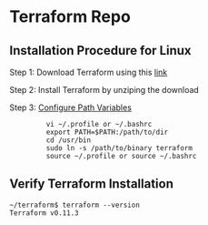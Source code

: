# Terraform Repo

## Installation Procedure for Linux

Step 1: Download Terraform using this [link](https://www.terraform.io/downloads.html)

Step 2: Install Terraform by unziping the download

Step 3: [Configure Path Variables](https://stackoverflow.com/questions/14637979/how-to-permanently-set-path-on-linux-unix)
```
         vi ~/.profile or ~/.bashrc
         export PATH=$PATH:/path/to/dir
         cd /usr/bin
         sudo ln -s /path/to/binary terraform
         source ~/.profile or source ~/.bashrc
```


## Verify Terraform Installation

```
~/terraform$ terraform --version
Terraform v0.11.3
```
